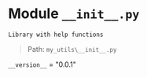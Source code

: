 # Module `__init__.py`
```text
Library with help functions
```

> Path: `my_utils\__init__.py`
`__version__` = "0.0.1"
